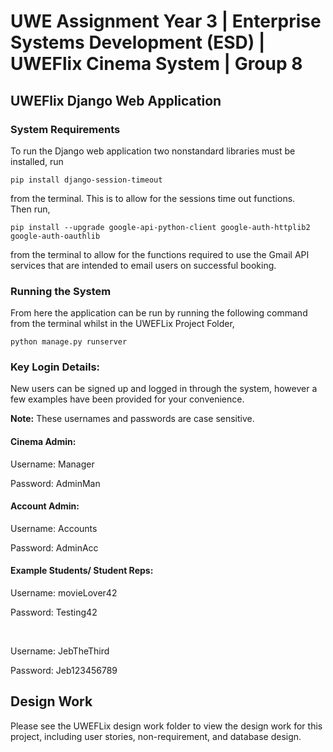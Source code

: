 # UWE Assignment Year 3 | Enterprise Systems Development (ESD) | UWEFlix Cinema System | Group 8


## UWEFlix Django Web Application

### System Requirements
To run the Django web application two nonstandard libraries must be installed, run 

```
pip install django-session-timeout
```

from the terminal. This is to allow for the sessions time out functions. <br>
Then run,

```
pip install --upgrade google-api-python-client google-auth-httplib2 google-auth-oauthlib
```

from the terminal to allow for the functions required to use the Gmail API services that are intended to email users on successful booking.

### Running the System
From here the application can be run by running the following command from the terminal whilst in the UWEFLix Project Folder,
```
python manage.py runserver
```


### Key Login Details:
<p>New users can be signed up and logged in through the system, however a few examples have been provided for your convenience. </p>
<p> <strong>Note:</strong> These usernames and passwords are case sensitive. </p>

#### Cinema Admin:

<p>Username: Manager </p>
<p>Password: AdminMan </p>

#### Account Admin:
<p>Username: Accounts </p>
<p>Password: AdminAcc </p>

#### Example Students/ Student Reps:

<p>Username: movieLover42 </p>
<p>Password: Testing42 </p>
<br>
<p>Username: JebTheThird </p>
<p>Password: Jeb123456789 </p>


## Design Work
Please see the UWEFLix design work folder to view the design work for this project, including user stories, non-requirement, and database design.
